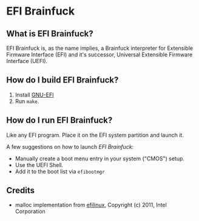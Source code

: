 # EFI Brainfuck 

## What is EFI Brainfuck? 

EFI Brainfuck is, as the name implies, a Brainfuck interpreter for Extensible
Firmware Interface (EFI) and it's successor, Universal Extensible Firmware 
Interface (UEFI).

## How do I build EFI Brainfuck?

 1. Install [GNU-EFI](http://sourceforge.net/projects/gnu-efi/)
 2. Run `make`.

## How do I run EFI Brainfuck? 

Like any EFI program. Place it on the EFI system partition and launch it. 

A few suggestions on _how_ to launch *EFI Brainfuck*: 
 * Manually create a boot menu entry in your system ("CMOS") setup.
 * Use the UEFI Shell. 
 * Add it to the boot list via `efibootmgr`

## Credits

 * malloc implementation from [efilinux](https://github.com/mfleming/efilinux/), 
 Copyright (c) 2011, Intel Corporation

